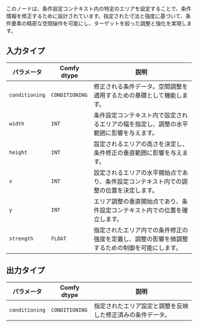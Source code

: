 このノードは、条件設定コンテキスト内の特定のエリアを設定することで、条件情報を修正するために設計されています。指定された寸法と強度に基づいて、条件要素の精密な空間操作を可能にし、ターゲットを絞った調整と強化を実現します。

## 入力タイプ

| パラメータ | Comfy dtype | 説明 |
|-----------|-------------|-------------|
| `conditioning` | `CONDITIONING` | 修正される条件データ。空間調整を適用するための基礎として機能します。 |
| `width`   | `INT`      | 条件設定コンテキスト内で設定されるエリアの幅を指定し、調整の水平範囲に影響を与えます。 |
| `height`  | `INT`      | 設定されるエリアの高さを決定し、条件修正の垂直範囲に影響を与えます。 |
| `x`       | `INT`      | 設定されるエリアの水平開始点であり、条件設定コンテキスト内での調整の位置を決定します。 |
| `y`       | `INT`      | エリア調整の垂直開始点であり、条件設定コンテキスト内での位置を確立します。 |
| `strength`| `FLOAT`    | 指定されたエリア内での条件修正の強度を定義し、調整の影響を微調整するための制御を可能にします。 |

## 出力タイプ

| パラメータ | Comfy dtype | 説明 |
|-----------|-------------|-------------|
| `conditioning` | `CONDITIONING` | 指定されたエリア設定と調整を反映した修正済みの条件データ。 |